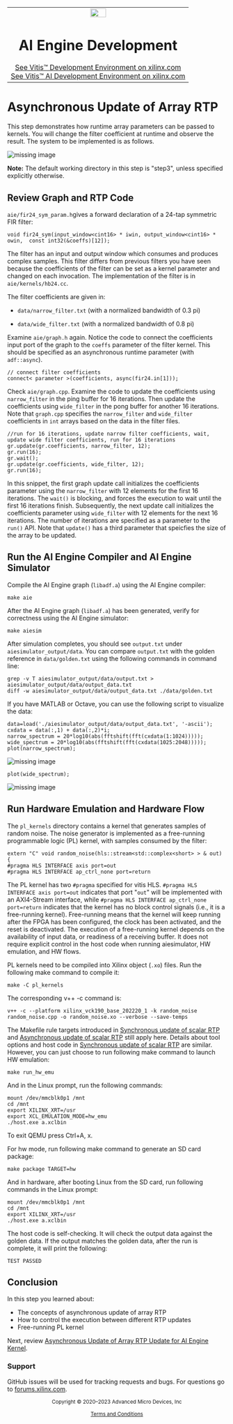 ﻿<table class="sphinxhide" width="100%">
 <tr width="100%">
    <td align="center"><img src="https://raw.githubusercontent.com/Xilinx/Image-Collateral/main/xilinx-logo.png" width="30%"/><h1>AI Engine Development</h1>
    <a href="https://www.xilinx.com/products/design-tools/vitis.html">See Vitis™ Development Environment on xilinx.com</br></a>
    <a href="https://www.xilinx.com/products/design-tools/vitis/vitis-ai.html">See Vitis™ AI Development Environment on xilinx.com</a>
    </td>
 </tr>
</table>

# Asynchronous Update of Array RTP

This step demonstrates how runtime array parameters can be passed to kernels. You will change the filter coefficient at runtime and observe the result. The system to be implemented is as follows.

![missing image](./images/figure4.PNG)

__Note:__ The default working directory in this step is "step3", unless specified explicitly otherwise.

## Review Graph and RTP Code

`aie/fir24_sym_param.h`gives a forward declaration of a 24-tap symmetric FIR filter:

	void fir24_sym(input_window<cint16> * iwin, output_window<cint16> * owin,  const int32(&coeffs)[12]);
	
The filter has an input and output window which consumes and produces complex samples. This filter differs from previous filters you have seen because the coefficients of the filter can be set as a kernel parameter and changed on each invocation. The implementation of the filter is in `aie/kernels/hb24.cc`.

The filter coefficients are given in:

   * `data/narrow_filter.txt` (with a normalized bandwidth of 0.3 pi)

   * `data/wide_filter.txt` (with a normalized bandwidth of 0.8 pi)

Examine `aie/graph.h` again. Notice the code to connect the coefficients input port of the graph to the `coeffs` parameter of the filter kernel. This should be specified as an asynchronous runtime parameter (with `adf::async`). 

	// connect filter coefficients
	connect< parameter >(coefficients, async(fir24.in[1]));
	
Check `aie/graph.cpp`. Examine the code to update the coefficients using `narrow_filter` in the ping buffer for 16 iterations.
Then update the coefficients using `wide_filter` in the pong buffer for another 16 iterations. Note that `graph.cpp` specifies the `narrow_filter` and `wide_filter` coefficients in `int` arrays based on the data in the filter files.

	//run for 16 iterations, update narrow filter coefficients, wait, update wide filter coefficients, run for 16 iterations
	gr.update(gr.coefficients, narrow_filter, 12);
	gr.run(16); 
	gr.wait();
	gr.update(gr.coefficients, wide_filter, 12);
	gr.run(16); 
	
In this snippet, the first graph update call initializes the coefficients parameter using the `narrow_filter` with 12 elements for the first 16 iterations. The `wait()` is blocking, and forces the execution to wait until the first 16 iterations finish. Subsequently, the next update call initializes the coefficients parameter using `wide_filter` with 12 elements for the next 16 iterations. The number of iterations are specified as a parameter to the `run()` API. Note that `update()` has a third parameter that speicfies the size of the array to be updated.

## Run the AI Engine Compiler and AI Engine Simulator

Compile the AI Engine graph (`libadf.a`) using the AI Engine compiler:
	
	make aie
	
After the AI Engine graph (`libadf.a`) has been generated, verify for correctness using the AI Engine simulator:
	
	make aiesim
	
After simulation completes, you should see `output.txt` under `aiesimulator_output/data`. You can compare `output.txt` with the golden reference in `data/golden.txt` using the following commands in command line:
	
	grep -v T aiesimulator_output/data/output.txt > aiesimulator_output/data/output_data.txt
	diff -w aiesimulator_output/data/output_data.txt ./data/golden.txt

If you have MATLAB or Octave, you can use the following script to visualize the data:

	data=load('./aiesimulator_output/data/output_data.txt', '-ascii');
	cxdata = data(:,1) + data(:,2)*i;
	narrow_spectrum = 20*log10(abs(fftshift(fft(cxdata(1:1024)))));
	wide_spectrum = 20*log10(abs(fftshift(fft(cxdata(1025:2048)))));
	plot(narrow_spectrum);

![missing image](./images/figure5.PNG)

	plot(wide_spectrum);

![missing image](./images/figure6.PNG)

## Run Hardware Emulation and Hardware Flow

The `pl_kernels` directory contains a kernel that generates samples of random noise. The noise generator is implemented as a free-running programmable logic (PL) kernel, with samples consumed by the filter: 

	extern "C" void random_noise(hls::stream<std::complex<short> > & out) {
	#pragma HLS INTERFACE axis port=out
	#pragma HLS INTERFACE ap_ctrl_none port=return
	
The PL kernel has two `#pragma` specified for vitis HLS. `#pragma HLS INTERFACE axis port=out` indicates that port "`out`" will be implemented with an AXI4-Stream interface, while `#pragma HLS INTERFACE ap_ctrl_none port=return` indicates that the kernel has no block control signals (i.e., it is a free-running kernel). Free-running means that the kernel will keep running after the FPGA has been configured, the clock has been activated, and the reset is deactivated. The execution of a free-running kernel depends on the availability of input data, or readiness of a receiving buffer. It does not require explicit control in the host code when running aiesimulator, HW emulation, and HW flows.

PL kernels need to be compiled into Xilinx object (`.xo`) files. Run the following make command to compile it:
	
	make -C pl_kernels
	
The corresponding v++ -c command is:
	
	v++ -c --platform xilinx_vck190_base_202220_1 -k random_noise random_noise.cpp -o random_noise.xo --verbose --save-temps
	
The Makefile rule targets introduced in [Synchronous update of scalar RTP](./step1_sync_scalar.md) and [Asynchronous update of scalar RTP](./step2_async_scalar.md) still apply here. Details about tool options and host code in [Synchronous update of scalar RTP](./step1_sync_scalar.md) are similar. However, you can just choose to run following make command to launch HW emulation:

	make run_hw_emu
	
And in the Linux prompt, run the following commands:

	mount /dev/mmcblk0p1 /mnt
	cd /mnt
	export XILINX_XRT=/usr
	export XCL_EMULATION_MODE=hw_emu
	./host.exe a.xclbin
	
To exit QEMU press Ctrl+A, x. 

For hw mode, run following make command to generate an SD card package:
	
	make package TARGET=hw
	
And in hardware, after booting Linux from the SD card, run following commands in the Linux prompt:

	mount /dev/mmcblk0p1 /mnt
	cd /mnt
	export XILINX_XRT=/usr
	./host.exe a.xclbin
	
The host code is self-checking. It will check the output data against the golden data. If the output matches the golden data, after the run is complete, it will print the following:

	TEST PASSED
	
## Conclusion
In this step you learned about:

   * The concepts of asynchronous update of array RTP
   * How to control the execution between different RTP updates
   * Free-running PL kernel

Next, review [Asynchronous Update of Array RTP Update for AI Engine Kernel](./step4_async_aie_array.md).	
### Support

GitHub issues will be used for tracking requests and bugs. For questions go to [forums.xilinx.com](http://forums.xilinx.com/).


<p class="sphinxhide" align="center"><sub>Copyright © 2020–2023 Advanced Micro Devices, Inc</sub></p>

<p class="sphinxhide" align="center"><sup><a href="https://www.amd.com/en/corporate/copyright">Terms and Conditions</a></sup></p>
